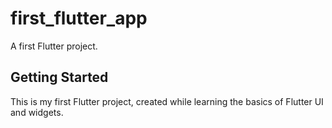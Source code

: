 # first_flutter_app

A first Flutter project.

## Getting Started

This is my first Flutter project, created while learning the basics of Flutter UI and widgets.